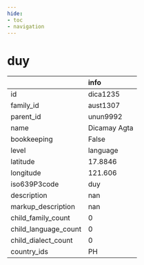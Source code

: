 ```yaml
---
hide:
- toc
- navigation
---
```

# duy
|                      | info         |
|:---------------------|:-------------|
| id                   | dica1235     |
| family_id            | aust1307     |
| parent_id            | unun9992     |
| name                 | Dicamay Agta |
| bookkeeping          | False        |
| level                | language     |
| latitude             | 17.8846      |
| longitude            | 121.606      |
| iso639P3code         | duy          |
| description          | nan          |
| markup_description   | nan          |
| child_family_count   | 0            |
| child_language_count | 0            |
| child_dialect_count  | 0            |
| country_ids          | PH           |